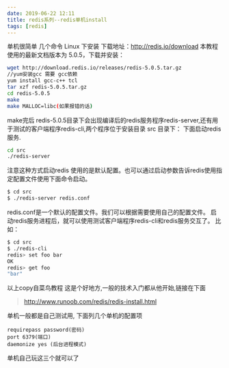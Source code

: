 ```yaml
---
date: 2019-06-22 12:11
title: redis系列--redis单机install
tags: [redis]
---
```


单机很简单 几个命令
Linux 下安装
下载地址：<http://redis.io/download>
本教程使用的最新文档版本为 5.0.5，下载并安装：

```bash
wget http://download.redis.io/releases/redis-5.0.5.tar.gz
//yum安装gcc 需要 gcc依赖
yum install gcc-c++ tcl
tar xzf redis-5.0.5.tar.gz
cd redis-5.0.5
make
make MALLOC=libc(如果报错的话)
```

make完后 redis-5.0.5目录下会出现编译后的redis服务程序redis-server,还有用于测试的客户端程序redis-cli,两个程序位于安装目录 src 目录下：
下面启动redis服务.

```bash
cd src
./redis-server
```

注意这种方式启动redis 使用的是默认配置。也可以通过启动参数告诉redis使用指定配置文件使用下面命令启动。

```bash
$ cd src
$ ./redis-server redis.conf
```

redis.conf是一个默认的配置文件。我们可以根据需要使用自己的配置文件。
启动redis服务进程后，就可以使用测试客户端程序redis-cli和redis服务交互了。 比如：

```bash
$ cd src
$ ./redis-cli
redis> set foo bar
OK
redis> get foo
"bar"
```

以上copy自菜鸟教程 这是个好地方,一般的技术入门都从他开始,链接在下面
> http://www.runoob.com/redis/redis-install.html

单机一般都是自己测试用,
下面列几个单机的配置项

```text
requirepass password(密码)
port 6379(端口)
daemonize yes (后台进程模式)

```

单机自己玩这三个就可以了